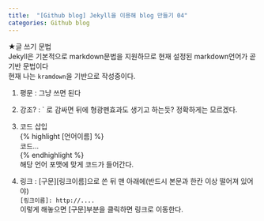 ```yaml
---
title:  "[Github blog] Jekyll을 이용해 blog 만들기 04"
categories: Github blog
---
```

★글 쓰기 문법<br>
Jekyll은 기본적으로 markdown문법을 지원하므로 현재 설정된 markdown언어가 곧 기반 문법이다<br>
현재 나는 `kramdown`을 기반으로 작성중이다.

1. 평문 : 그냥 쓰면 된다

2. 강조? : ` 로 감싸면 뒤에 형광펜효과도 생기고 하는듯? 정확하게는 모르겠다.

3. 코드 삽입<br>
\{\% highlight [언어이름] \%\}<br>
코드...<br>
\{\% endhighlight \%\}<br>
해당 언어 포맷에 맞게 코드가 들어간다.

4. 링크 : [구문][링크이름]으로 쓴 뒤 맨 아래에(반드시 본문과 한칸 이상 떨어져 있어야)<br>
`[링크이름]: http://....`<br>
이렇게 해놓으면 [구문]부분을 클릭하면 링크로 이동한다.